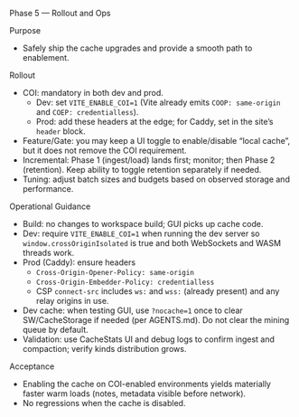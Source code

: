 Phase 5 — Rollout and Ops

Purpose
- Safely ship the cache upgrades and provide a smooth path to enablement.

Rollout
- COI: mandatory in both dev and prod.
  - Dev: set `VITE_ENABLE_COI=1` (Vite already emits `COOP: same-origin` and `COEP: credentialless`).
  - Prod: add these headers at the edge; for Caddy, set in the site’s `header` block.
- Feature/Gate: you may keep a UI toggle to enable/disable “local cache”, but it does not remove the COI requirement.
- Incremental: Phase 1 (ingest/load) lands first; monitor; then Phase 2 (retention). Keep ability to toggle retention separately if needed.
- Tuning: adjust batch sizes and budgets based on observed storage and performance.

Operational Guidance
- Build: no changes to workspace build; GUI picks up cache code.
- Dev: require `VITE_ENABLE_COI=1` when running the dev server so `window.crossOriginIsolated` is true and both WebSockets and WASM threads work.
- Prod (Caddy): ensure headers
  - `Cross-Origin-Opener-Policy: same-origin`
  - `Cross-Origin-Embedder-Policy: credentialless`
  - CSP `connect-src` includes `ws:` and `wss:` (already present) and any relay origins in use.
- Dev cache: when testing GUI, use `?nocache=1` once to clear SW/CacheStorage if needed (per AGENTS.md). Do not clear the mining queue by default.
- Validation: use CacheStats UI and debug logs to confirm ingest and compaction; verify kinds distribution grows.

Acceptance
- Enabling the cache on COI-enabled environments yields materially faster warm loads (notes, metadata visible before network).
- No regressions when the cache is disabled.

